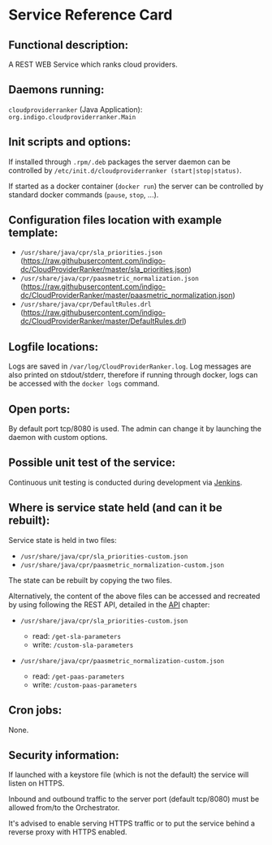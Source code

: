 # Service Reference Card


## Functional description:
A REST WEB Service which ranks cloud providers.


## Daemons running:

`cloudproviderranker` (Java Application): `org.indigo.cloudproviderranker.Main`


## Init scripts and options:

If installed through `.rpm/.deb` packages the server daemon can be
controlled by `/etc/init.d/cloudproviderranker (start|stop|status)`.

If started as a docker container (`docker run`) the server can be
controlled by standard docker commands (`pause`, `stop`, ...).


## Configuration files location with example template:

  * `/usr/share/java/cpr/sla_priorities.json`
    (https://raw.githubusercontent.com/indigo-dc/CloudProviderRanker/master/sla_priorities.json)
  * `/usr/share/java/cpr/paasmetric_normalization.json` (https://raw.githubusercontent.com/indigo-dc/CloudProviderRanker/master/paasmetric_normalization.json)
  * `/usr/share/java/cpr/DefaultRules.drl` (https://raw.githubusercontent.com/indigo-dc/CloudProviderRanker/master/DefaultRules.drl)


## Logfile locations:

Logs are saved in `/var/log/CloudProviderRanker.log`. Log messages are
also printed on stdout/stderr, therefore if running through docker, logs
can be accessed with the `docker logs` command.


## Open ports:

By default port tcp/8080 is used. The admin can change it by launching
the daemon with custom options.


## Possible unit test of the service:

Continuous unit testing is conducted during development
via [Jenkins](https://jenkins.indigo-datacloud.eu:8080).


## Where is service state held (and can it be rebuilt):

Service state is held in two files:

  * `/usr/share/java/cpr/sla_priorities-custom.json`
  * `/usr/share/java/cpr/paasmetric_normalization-custom.json`

The state can be rebuilt by copying the two files.

Alternatively, the content of the above files can be accessed and
recreated by using following the REST API, detailed in the [API](api.md)
chapter:

  * `/usr/share/java/cpr/sla_priorities-custom.json`
    * read: `/get-sla-parameters`
    * write: `/custom-sla-parameters`

  * `/usr/share/java/cpr/paasmetric_normalization-custom.json`
    * read: `/get-paas-parameters`
    * write: `/custom-paas-parameters`


## Cron jobs:

None.


## Security information:

If launched with a keystore file (which is not the default) the service
will listen on HTTPS.

Inbound and outbound traffic to the server port (default tcp/8080) must
be allowed from/to the Orchestrator.

It's advised to enable serving HTTPS traffic or to put the service
behind a reverse proxy with HTTPS enabled.
